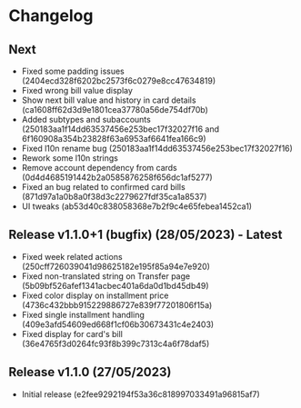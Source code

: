 # Changelog

## Next
- Fixed some padding issues (2404ecd328f6202bc2573f6c0279e8cc47634819)
- Fixed wrong bill value display
- Show next bill value and history in card details (ca1608ff62d3d9e1801cea37780a56de754df70b)
- Added subtypes and subaccounts (250183aa1f14dd63537456e253bec17f32027f16 and 6f160908a354b23828f63a6953af6641fea166c9) 
- Fixed l10n rename bug (250183aa1f14dd63537456e253bec17f32027f16)
- Rework some l10n strings
- Remove account dependency from cards (0d4d4685191442b2a0585876258f656dc1af5277)
- Fixed an bug related to confirmed card bills (871d97a1a0b8a0f38d3c2279627fdf35ca1a8537)
- UI tweaks (ab53d40c838058368e7b2f9c4e65febea1452ca1)

## Release v1.1.0+1 (bugfix) (28/05/2023) - **Latest**  
- Fixed week related actions (250cff726039041d98625182e195f85a94e7e920)
- Fixed non-translated string on Transfer page (5b09bf526afef1341acbec401a6da0d1bd45db49)
- Fixed color display on installment price (4736c432bbb915229886727e839f77201806f15a)
- Fixed single installment handling (409e3afd54609ed668f1cf06b30673431c4e2403)
- Fixed display for card's bill (36e4765f3d0264fc93f8b399c7313c4a6f78daf5)

## Release v1.1.0 (27/05/2023)
- Initial release (e2fee9292194f53a36c818997033491a96815af7)